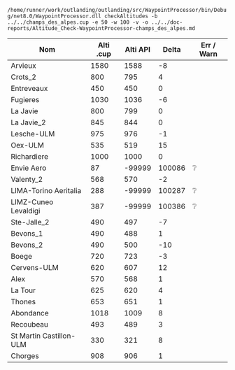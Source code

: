 `/home/runner/work/outlanding/outlanding/src/WaypointProcessor/bin/Debug/net8.0/WaypointProcessor.dll checkAltitudes -b ../../champs_des_alpes.cup -e 50 -w 100 -v -o ../../doc-reports/Altitude_Check-WaypointProcessor-champs_des_alpes.md`
  
| Nom | Alti .cup | Alti API | Delta | Err / Warn |
|---|---|---|---|---|
| Arvieux | 1580 | 1588 | -8 |  |
| Crots_2 | 800 | 795 | 4 |  |
| Entreveaux | 450 | 450 | 0 |  |
| Fugieres | 1030 | 1036 | -6 |  |
| La Javie | 800 | 799 | 0 |  |
| La Javie_2 | 845 | 844 | 0 |  |
| Lesche-ULM | 975 | 976 | -1 |  |
| Oex-ULM | 535 | 519 | 15 |  |
| Richardiere | 1000 | 1000 | 0 |  |
| Envie Aero | 87 | -99999 | 100086 | :grey_question: |
| Valenty_2 | 568 | 570 | -2 |  |
| LIMA-Torino Aeritalia | 288 | -99999 | 100287 | :grey_question: |
| LIMZ-Cuneo Levaldigi | 387 | -99999 | 100386 | :grey_question: |
| Ste-Jalle_2 | 490 | 497 | -7 |  |
| Bevons_1 | 490 | 488 | 1 |  |
| Bevons_2 | 490 | 500 | -10 |  |
| Boege | 720 | 723 | -3 |  |
| Cervens-ULM | 620 | 607 | 12 |  |
| Alex | 570 | 568 | 1 |  |
| La Tour | 625 | 620 | 4 |  |
| Thones | 653 | 651 | 1 |  |
| Abondance | 1018 | 1009 | 8 |  |
| Recoubeau | 493 | 489 | 3 |  |
| St Martin Castillon-ULM | 330 | 321 | 8 |  |
| Chorges | 908 | 906 | 1 |  |
